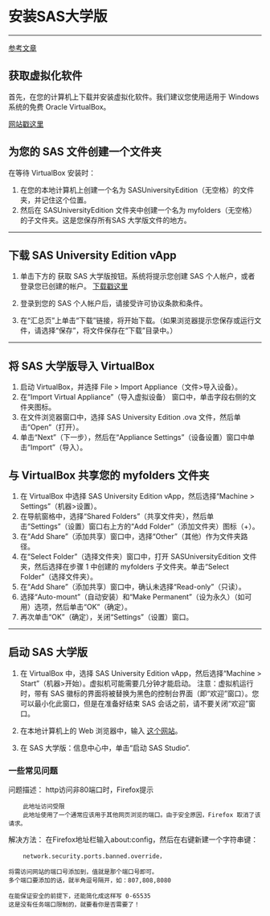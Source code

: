 # 安装SAS大学版

***

[参考文章](https://www.sas.com/zh_cn/software/university-edition/download-software.html#windows)

## 获取虚拟化软件

首先，在您的计算机上下载并安装虚拟化软件。我们建议您使用适用于 Windows 系统的免费 Oracle VirtualBox。

[网站戳这里](https://www.virtualbox.org/wiki/Downloads)

## 为您的 SAS 文件创建一个文件夹

在等待 VirtualBox 安装时：

1. 在您的本地计算机上创建一个名为 SASUniversityEdition（无空格）的文件夹，并记住这个位置。
2. 然后在 SASUniversityEdition 文件夹中创建一个名为 myfolders（无空格）的子文件夹。这是您保存所有SAS 大学版文件的地方。

***

## 下载 SAS University Edition vApp

1. 单击下方的 获取 SAS 大学版按钮。系统将提示您创建 SAS 个人帐户，或者登录您已创建的帐户。
[下载戳这里](https://support.sas.com/edownload/software/DPUNVE001_VirtualBox)

2. 登录到您的 SAS 个人帐户后，请接受许可协议条款和条件。

3. 在“汇总页”上单击“下载”链接，将开始下载。（如果浏览器提示您保存或运行文件，请选择“保存”，将文件保存在“下载”目录中。）

***

## 将 SAS 大学版导入 VirtualBox

1. 启动 VirtualBox，并选择 File > Import Appliance（文件>导入设备）。
2. 在“Import Virtual Appliance”（导入虚拟设备） 窗口中，单击字段右侧的文件夹图标。
3. 在文件浏览器窗口中，选择 SAS University Edition .ova 文件，然后单击“Open”（打开）。
4. 单击“Next”（下一步），然后在“Appliance Settings”（设备设置）窗口中单击“Import”（导入）。

## 与 VirtualBox 共享您的 myfolders 文件夹

1. 在 VirtualBox 中选择 SAS University Edition vApp，然后选择“Machine > Settings”（机器>设置）。
2. 在导航窗格中，选择“Shared Folders”（共享文件夹），然后单击“Settings”（设置）窗口右上方的“Add Folder”（添加文件夹）图标（+）。
3. 在“Add Share”（添加共享）窗口中，选择“Other”（其他）作为文件夹路径。
4. 在“Select Folder”（选择文件夹）窗口中，打开 SASUniversityEdition 文件夹，然后选择在步骤 1 中创建的 myfolders 子文件夹。单击“Select Folder”（选择文件夹）。
5. 在“Add Share”（添加共享）窗口中，确认未选择“Read-only”（只读）。
6. 选择“Auto-mount”（自动安装）和“Make Permanent”（设为永久）（如可用）选项，然后单击“OK”（确定）。
7. 再次单击“OK”（确定），关闭“Settings”（设置）窗口。

***

## 启动 SAS 大学版

1. 在 VirtualBox 中，选择 SAS University Edition vApp，然后选择“Machine > Start”（机器>开始）。虚拟机可能需要几分钟才能启动。
注意：虚拟机运行时，带有 SAS 徽标的界面将被替换为黑色的控制台界面（即“欢迎”窗口）。您可以最小化此窗口，但是在准备好结束 SAS 会话之前，请不要关闭“欢迎”窗口。

2. 在本地计算机上的 Web 浏览器中，输入 [这个网站](http://localhost:10080)。

3. 在 SAS 大学版：信息中心中，单击“启动 SAS Studio”.

### 一些常见问题

问题描述：
    http访问非80端口时，Firefox提示

        此地址访问受限
        此地址使用了一个通常应该用于其他网页浏览的端口。由于安全原因，Firefox 取消了该请求。

解决方法：
    在Firefox地址栏输入about:config，然后在右键新建一个字符串键：

        network.security.ports.banned.override，

    将需访问网站的端口号添加到，值就是那个端口号即可。
    多个端口要添加的话，就半角逗号隔开，如：807,808,8080

    在能保证安全的前提下，还能简化成这样写 0-65535
    这是没有任务端口限制的，就要看你是否需要了！ 
